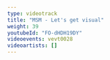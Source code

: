 ```yaml
---
type: videotrack
title: "MSM - Let's get visual"
weight: 39
youtubeId: "FO-dHDH19DY"
videoevents: vevt0028
videoartists: []
---
```

